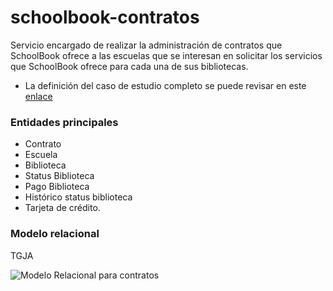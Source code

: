 # schoolbook-contratos
Servicio encargado de realizar la administración de contratos que SchoolBook ofrece a las escuelas que se interesan en solicitar los servicios que SchoolBook ofrece para cada una de sus bibliotecas.

* La definición del caso de estudio completo se puede revisar en este [enlace](https://github.com/school-book/schoolbook-app)
### Entidades principales
* Contrato
* Escuela
* Biblioteca
* Status Biblioteca
* Pago Biblioteca
* Histórico status biblioteca
* Tarjeta de crédito.
### Modelo relacional

TGJA

![Modelo Relacional para contratos](docs/schoolbook-contratos.png)
